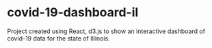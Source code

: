 # covid-19-dashboard-il

Project created using React, d3.js to show an interactive dashboard of covid-19 data for the state of Illinois.
